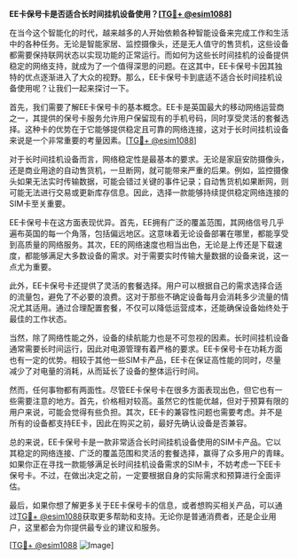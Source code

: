 **EE卡保号卡是否适合长时间挂机设备使用？[[TG💪+ @esim1088](https://t.me/s/esim1088)]**

在当今这个智能化的时代，越来越多的人开始依赖各种智能设备来完成工作和生活中的各种任务。无论是智能家居、监控摄像头，还是无人值守的售货机，这些设备都需要保持联网状态以实现功能的正常运行。而如何为这些长时间挂机的设备提供稳定的网络支持，就成为了一个值得深思的问题。在这其中，EE卡保号卡因其独特的优点逐渐进入了大众的视野。那么，EE卡保号卡到底适不适合长时间挂机设备使用呢？让我们一起来探讨一下。

首先，我们需要了解EE卡保号卡的基本概念。EE卡是英国最大的移动网络运营商之一，其提供的保号卡服务允许用户保留现有的手机号码，同时享受灵活的套餐选择。这种卡的优势在于它能够提供稳定且可靠的网络连接，这对于长时间挂机设备来说是一个非常重要的考量因素。[[TG💪+ @esim1088](https://t.me/s/esim1088)]

对于长时间挂机设备而言，网络稳定性是最基本的要求。无论是家庭安防摄像头，还是商业用途的自动售货机，一旦断网，就可能带来严重的后果。例如，监控摄像头如果无法实时传输数据，可能会错过关键的事件记录；自动售货机如果断网，则可能无法进行交易或更新库存信息。因此，选择一款能够持续提供稳定网络连接的SIM卡至关重要。

EE卡保号卡在这方面表现优异。首先，EE拥有广泛的覆盖范围，其网络信号几乎遍布英国的每一个角落，包括偏远地区。这意味着无论设备部署在哪里，都能享受到高质量的网络服务。其次，EE的网络速度也相当出色，无论是上传还是下载速度，都能够满足大多数设备的需求。对于需要实时传输大量数据的设备来说，这一点尤为重要。

此外，EE卡保号卡还提供了灵活的套餐选择。用户可以根据自己的需求选择合适的流量包，避免了不必要的浪费。这对于那些不确定设备每月会消耗多少流量的情况尤其适用。通过合理配置套餐，不仅可以降低运营成本，还能确保设备始终处于最佳的工作状态。

当然，除了网络性能之外，设备的续航能力也是不可忽视的因素。长时间挂机设备通常需要长时间运行，因此对电源管理有着严格的要求。EE卡保号卡在功耗方面也有一定的优势。相较于其他一些SIM卡产品，EE卡在保证高性能的同时，尽量减少了对电量的消耗，从而延长了设备的整体运行时间。

然而，任何事物都有两面性。尽管EE卡保号卡在很多方面表现出色，但它也有一些需要注意的地方。首先，价格相对较高。虽然它的性能优越，但对于预算有限的用户来说，可能会觉得有些负担。其次，EE卡的兼容性问题也需要考虑。并不是所有的设备都支持EE卡，因此在购买之前，最好先确认设备是否兼容。

总的来说，EE卡保号卡是一款非常适合长时间挂机设备使用的SIM卡产品。它以其稳定的网络连接、广泛的覆盖范围和灵活的套餐选择，赢得了众多用户的青睐。如果你正在寻找一款能够满足长时间挂机设备需求的SIM卡，不妨考虑一下EE卡保号卡。不过，在做出决定之前，一定要根据自身的实际需求和预算进行全面评估。

最后，如果你想了解更多关于EE卡保号卡的信息，或者想购买相关产品，可以通过[TG💪+ @esim1088](https://t.me/s/esim1088)获取更多帮助和支持。无论你是普通消费者，还是企业用户，这里都会为你提供最专业的建议和服务。

[[TG💪+ @esim1088](https://t.me/s/esim1088) ![Image](https://i.postimg.cc/4NQfJmqS/Snipaste-2025-05-13-00-14-12.png)]